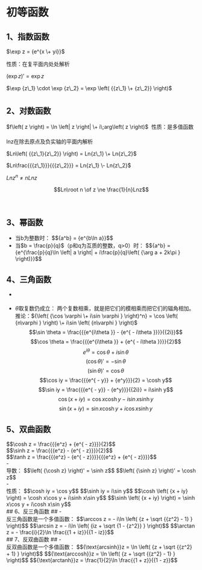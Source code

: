 # 初等函数


## 1、指数函数

$\exp z = {e^{x \+ yi}}$

性质：在复平面内处处解析

$\left( {\exp z} \right)' = \exp z$

$\exp {z\_1} \cdot \exp {z\_2} = \exp \left( {{z\_1} \+ {z\_2}} \right)$






## 2、对数函数

$f\left( z \right) = \ln \left| z \right| \+ i\;arg\left( z \right)$

性质：是多值函数

lnz在除去原点及负实轴的平面内解析

$Ln\left( {{z\_1}{z\_2}} \right) = Ln{z\_1} \+ Ln{z\_2}$

$Ln\frac{{{z\_1}}}{{{z\_2}}} = Ln{z\_1} \- Ln{z\_2}$

$Ln{z^n} \ne nLnz$

$$Ln\root n \of z  \ne \frac{1}{n}Lnz$$





## 3、幂函数 ##
- <div>
	当b为整数时：
	$${a^b} = {e^{b\ln a}}$$
	</div>
- <div>
	当$b = \frac{p}{q}$（p和q为互质的整数，q>0）时：
	$${a^b} = {e^{\frac{p}{q}\ln \left| a \right| + i\frac{p}{q}\left( {\arg a + 2k\pi } \right)}}$$
	</div>
## 4、三角函数 ##
- <div>
- 
	$\theta$取复数仍成立：
	两个复数相乘，就是把它们的模相乘而把它们的辐角相加。推论：${\left( {\cos \varphi  \+ i\sin \varphi } \right)^n} = \cos \left( {n\varphi } \right) \+ i\sin \left( {n\varphi } \right)$
	$$\sin \theta  = \frac{{{e^{i\theta }} - {e^{ - i\theta }}}}{{2i}}$$
	$$\cos \theta  = \frac{{{e^{i\theta }} + {e^{ - i\theta }}}}{2}$$
	$${e^{i\theta }} = \cos \theta  + i\sin \theta $$
	$$\left( {\cos \theta } \right)' =  - \sin \theta $$
	$$\left( {\sin \theta } \right)' = \cos \theta $$
	$$\cos iy = \frac{{{e^{ - y}} + {e^y}}}{2} = \cosh y$$
	$$\sin iy = \frac{{{e^{ - y}} - {e^y}}}{{2i}} = i\sinh y$$
	$$\cos \left( {x + iy} \right) = \cos x\cosh y - i\sin x\sinh y$$
	$$\sin \left( {x + iy} \right) = \sin x\cosh y + i\cos x\sinh y$$
	</div>
## 5、双曲函数 ##
<div>
	$$\cosh z = \frac{{{e^z} + {e^{ - z}}}}{2}$$
	</div>
<div>
	$$\sinh z = \frac{{{e^z} - {e^{ - z}}}}{2}$$
	</div>
<div>
	$$\tanh z = \frac{{{e^z} - {e^{ - z}}}}{{{e^z} + {e^{ - z}}}}$$
	</div>
- <div>
	导数：
	$$\left( {\cosh z} \right)' = \sinh z$$
	$$\left( {\sinh z} \right)' = \cosh z$$
	</div>
- <div>
	性质：
	$$\cosh iy = \cos y$$
	$$\sinh iy = i\sin y$$
	$$\cosh \left( {x + iy} \right) = \cosh x\cos y + i\sinh x\sin y$$
	$$\sinh \left( {x + iy} \right) = \sinh x\cos y + i\cosh x\sin y$$
	</div>
## 6、反三角函数 ##
- <div>
	反三角函数是一个多值函数：
	$$\arccos z =  - i\ln \left( {z + \sqrt {{z^2} - 1} } \right)$$
	$$\arcsin z =  - i\ln \left( {iz + \sqrt {1 - {z^2}} } \right)$$
	$$\arctan z =  - \frac{i}{2}\ln \frac{{1 + iz}}{{1 - iz}}$$
	</div>
## 7、反双曲函数 ##
- <div>
	反双曲函数是一个多值函数：
	$${\text{arcsinh}}z = \ln \left( {z + \sqrt {{z^2} + 1} } \right)$$
	$${\text{arccosh}}z = \ln \left( {z + \sqrt {{z^2} - 1} } \right)$$
	$${\text{arctanh}}z = \frac{1}{2}\ln \frac{{1 + z}}{{1 - z}}$$
	</div>